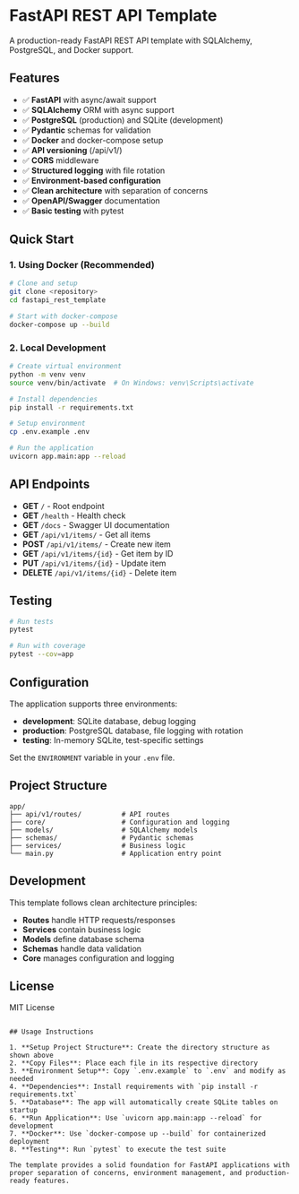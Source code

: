 # FastAPI REST API Template

A production-ready FastAPI REST API template with SQLAlchemy, PostgreSQL, and Docker support.

## Features

- ✅ **FastAPI** with async/await support
- ✅ **SQLAlchemy** ORM with async support
- ✅ **PostgreSQL** (production) and SQLite (development)
- ✅ **Pydantic** schemas for validation
- ✅ **Docker** and docker-compose setup
- ✅ **API versioning** (/api/v1/)
- ✅ **CORS** middleware
- ✅ **Structured logging** with file rotation
- ✅ **Environment-based configuration**
- ✅ **Clean architecture** with separation of concerns
- ✅ **OpenAPI/Swagger** documentation
- ✅ **Basic testing** with pytest

## Quick Start

### 1. Using Docker (Recommended)

```bash
# Clone and setup
git clone <repository>
cd fastapi_rest_template

# Start with docker-compose
docker-compose up --build
```

### 2. Local Development

```bash
# Create virtual environment
python -m venv venv
source venv/bin/activate  # On Windows: venv\Scripts\activate

# Install dependencies
pip install -r requirements.txt

# Setup environment
cp .env.example .env

# Run the application
uvicorn app.main:app --reload
```

## API Endpoints

- **GET** `/` - Root endpoint
- **GET** `/health` - Health check
- **GET** `/docs` - Swagger UI documentation
- **GET** `/api/v1/items/` - Get all items
- **POST** `/api/v1/items/` - Create new item
- **GET** `/api/v1/items/{id}` - Get item by ID
- **PUT** `/api/v1/items/{id}` - Update item
- **DELETE** `/api/v1/items/{id}` - Delete item

## Testing

```bash
# Run tests
pytest

# Run with coverage
pytest --cov=app
```

## Configuration

The application supports three environments:
- **development**: SQLite database, debug logging
- **production**: PostgreSQL database, file logging with rotation
- **testing**: In-memory SQLite, test-specific settings

Set the `ENVIRONMENT` variable in your `.env` file.

## Project Structure

```
app/
├── api/v1/routes/          # API routes
├── core/                   # Configuration and logging
├── models/                 # SQLAlchemy models
├── schemas/                # Pydantic schemas
├── services/               # Business logic
└── main.py                 # Application entry point
```

## Development

This template follows clean architecture principles:
- **Routes** handle HTTP requests/responses
- **Services** contain business logic
- **Models** define database schema
- **Schemas** handle data validation
- **Core** manages configuration and logging

## License

MIT License
```

## Usage Instructions

1. **Setup Project Structure**: Create the directory structure as shown above
2. **Copy Files**: Place each file in its respective directory
3. **Environment Setup**: Copy `.env.example` to `.env` and modify as needed
4. **Dependencies**: Install requirements with `pip install -r requirements.txt`
5. **Database**: The app will automatically create SQLite tables on startup
6. **Run Application**: Use `uvicorn app.main:app --reload` for development
7. **Docker**: Use `docker-compose up --build` for containerized deployment
8. **Testing**: Run `pytest` to execute the test suite

The template provides a solid foundation for FastAPI applications with proper separation of concerns, environment management, and production-ready features.